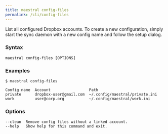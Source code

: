 ```yaml
---
title: maestral config-files
permalink: /cli/config-files
---
```


List all configured Dropbox accounts. To create a new configuration, simply start the sync
daemon with a new config name and follow the setup dialog.

### Syntax

```
maestral config-files [OPTIONS]
```

### Examples

```shell
$ maestral config-files

Config name  Account                 Path
private      dropbox-user@gmail.com  ~/.config/maestral/private.ini
work         user@corp.org           ~/.config/maestral/work.ini

```

### Options

```
--clean  Remove config files without a linked account.
--help   Show help for this command and exit.
```
